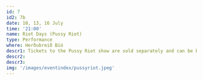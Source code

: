 ```yaml
---
id: 7
id2: 7b
date: 10, 13, 16 July
time: '21:00'
name: Riot Days (Pussy Riot)
type: Performance
where: Herðubreið Bíó
descr1: Tickets to the Pussy Riot show are sold separately and can be bought on tix.is or at the door if there are places left.
descr2: 
descr3: 
img: '/images/eventindex/pussyriot.jpeg'
---
```

